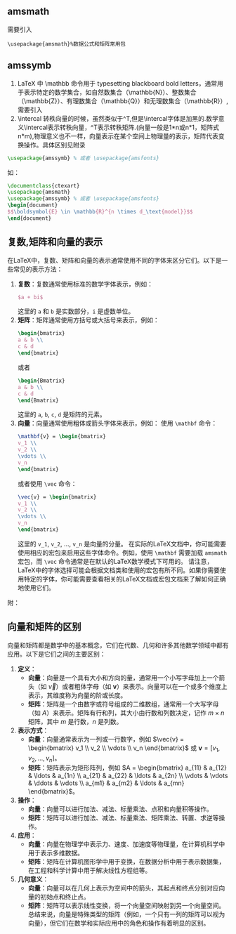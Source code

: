 ## amsmath
需要引入
```
\usepackage{amsmath}%数据公式和矩阵常用包
```
## amssymb
1. LaTeX 中 \mathbb 命令用于 typesetting blackboard bold letters，通常用于表示特定的数学集合，如自然数集合（\mathbb{N}）、整数集合（\mathbb{Z}）、有理数集合（\mathbb{Q}）和无理数集合（\mathbb{R}）, 需要引入
2. \intercal 转秩向量的时候，虽然类似于^T,但是\intercal字体是加黑的.数学意义\intercal表示转秩向量，^T表示转秩矩阵.(向量一般是1\*n或n\*1，矩阵式n\*m),物理意义也不一样，向量表示在某个空间上物理量的表示，矩阵代表变换操作。具体区别见附录
```latex
\usepackage{amssymb} % 或者 \usepackage{amsfonts}
```
如：
```latex
\documentclass{ctexart}
\usepackage{amsmath}
\usepackage{amssymb} % 或者 \usepackage{amsfonts}
\begin{document}
$$\boldsymbol{E} \in \mathbb{R}^{n \times d_\text{model}}$$
\end{document}

```
## 复数,矩阵和向量的表示
在LaTeX中，复数、矩阵和向量的表示通常使用不同的字体来区分它们。以下是一些常见的表示方法：
1. **复数**：复数通常使用标准的数学字体表示，例如：
   ```latex
   $a + bi$
   ```
   这里的 `a` 和 `b` 是实数部分，`i` 是虚数单位。
2. **矩阵**：矩阵通常使用方括号或大括号来表示，例如：
   ```latex
   \begin{bmatrix}
   a & b \\
   c & d
   \end{bmatrix}
   ```
   或者
   ```latex
   \begin{Bmatrix}
   a & b \\
   c & d
   \end{Bmatrix}
   ```
   这里的 `a`, `b`, `c`, `d` 是矩阵的元素。
3. **向量**：向量通常使用粗体或箭头字体来表示，例如：
   使用 `\mathbf` 命令：
   ```latex
   \mathbf{v} = \begin{bmatrix}
   v_1 \\
   v_2 \\
   \vdots \\
   v_n
   \end{bmatrix}
   ```
   或者使用 `\vec` 命令：
   ```latex
   \vec{v} = \begin{bmatrix}
   v_1 \\
   v_2 \\
   \vdots \\
   v_n
   \end{bmatrix}
   ```
   这里的 `v_1`, `v_2`, ..., `v_n` 是向量的分量。
在实际的LaTeX文档中，你可能需要使用相应的宏包来启用这些字体命令。例如，使用 `\mathbf` 需要加载 `amsmath` 宏包，而 `\vec` 命令通常是在默认的LaTeX数学模式下可用的。
请注意，LaTeX中的字体选择可能会根据文档类和使用的宏包有所不同。如果你需要使用特定的字体，你可能需要查看相关的LaTeX文档或宏包文档来了解如何正确地使用它们。

附：

## 向量和矩阵的区别
向量和矩阵都是数学中的基本概念，它们在代数、几何和许多其他数学领域中都有应用。以下是它们之间的主要区别：
1. **定义**：
   - **向量**：向量是一个具有大小和方向的量，通常用一个小写字母加上一个箭头（如 $\vec{v}$）或者粗体字母（如 $\mathbf{v}$）来表示。向量可以在一个或多个维度上表示，其维度称为向量的阶或长度。
   - **矩阵**：矩阵是一个由数字或符号组成的二维数组，通常用一个大写字母（如 $A$）来表示。矩阵有行和列，其大小由行数和列数决定，记作 $m \times n$ 矩阵，其中 $m$ 是行数，$n$ 是列数。
2. **表示方式**：
   - **向量**：向量通常表示为一列或一行数字，例如 $\vec{v} = \begin{bmatrix} v_1 \\ v_2 \\ \vdots \\ v_n \end{bmatrix}$ 或 $\mathbf{v} = [v_1, v_2, \ldots, v_n]$。
   - **矩阵**：矩阵表示为矩形阵列，例如 $A = \begin{bmatrix} a_{11} & a_{12} & \ldots & a_{1n} \\ a_{21} & a_{22} & \ldots & a_{2n} \\ \vdots & \vdots & \ddots & \vdots \\ a_{m1} & a_{m2} & \ldots & a_{mn} \end{bmatrix}$。
3. **操作**：
   - **向量**：向量可以进行加法、减法、标量乘法、点积和向量积等操作。
   - **矩阵**：矩阵可以进行加法、减法、标量乘法、矩阵乘法、转置、求逆等操作。
4. **应用**：
   - **向量**：向量在物理学中表示力、速度、加速度等物理量，在计算机科学中用于表示多维数据。
   - **矩阵**：矩阵在计算机图形学中用于变换，在数据分析中用于表示数据集，在工程和科学计算中用于解决线性方程组等。
5. **几何意义**：
   - **向量**：向量可以在几何上表示为空间中的箭头，其起点和终点分别对应向量的初始点和终止点。
   - **矩阵**：矩阵可以表示线性变换，将一个向量空间映射到另一个向量空间。
总结来说，向量是特殊类型的矩阵（例如，一个只有一列的矩阵可以视为向量），但它们在数学和实际应用中的角色和操作有着明显的区别。

